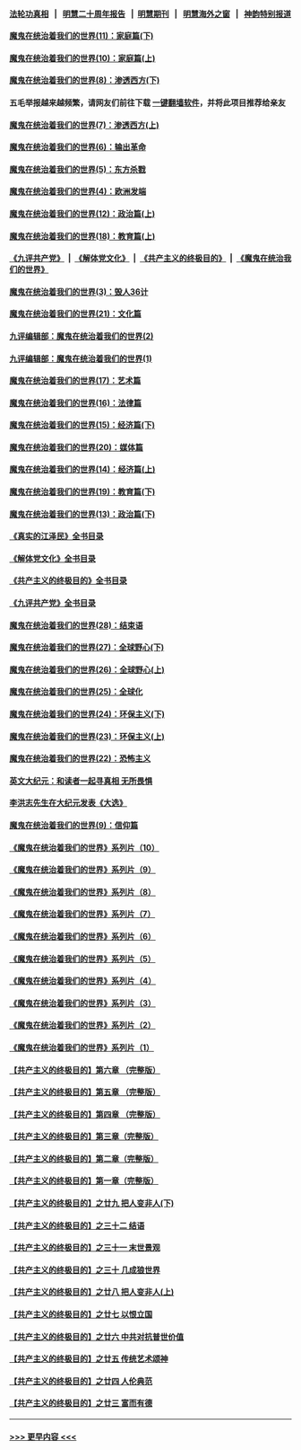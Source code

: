 #### [法轮功真相](https://github.com/gfw-breaker/truth/blob/master/README.md?t=0) &nbsp;&nbsp;|&nbsp;&nbsp; [明慧二十周年报告](https://github.com/gfw-breaker/mh-reports/blob/master/README.md?t=0) &nbsp;&nbsp;|&nbsp;&nbsp;[明慧期刊](https://github.com/gfw-breaker/mh-qikan) &nbsp;&nbsp;|&nbsp;&nbsp; [明慧海外之窗](https://github.com/gfw-breaker/mh-news/blob/master/README.md?t=0) &nbsp;&nbsp;|&nbsp;&nbsp; [神韵特别报道](https://github.com/gfw-breaker/mh-news/blob/master/shenyun.md?t=0)
#### [魔鬼在统治着我们的世界(11)：家庭篇(下)](../pages/nsc422/n10440961.md?t=11301401) 
#### [魔鬼在统治着我们的世界(10)：家庭篇(上)](../pages/nsc422/n10435448.md?t=11301401) 
#### [魔鬼在统治着我们的世界(8)：渗透西方(下)](../pages/nsc422/n10429603.md?t=11301401) 
#### 五毛举报越来越频繁，请网友们前往下载 [一键翻墙软件](https://github.com/gfw-breaker/ssr-accounts)，并将此项目推荐给亲友
#### [魔鬼在统治着我们的世界(7)：渗透西方(上)](../pages/nsc422/n10426013.md?t=11301401) 
#### [魔鬼在统治着我们的世界(6)：输出革命](../pages/nsc422/n10421536.md?t=11301401) 
#### [魔鬼在统治着我们的世界(5)：东方杀戮](../pages/nsc422/n10417707.md?t=11301401) 
#### [魔鬼在统治着我们的世界(4)：欧洲发端](../pages/nsc422/n10414890.md?t=11301401) 
#### [魔鬼在统治着我们的世界(12)：政治篇(上)](../pages/nsc422/n10444576.md?t=11301401) 
#### [魔鬼在统治着我们的世界(18)：教育篇(上)](../pages/nsc422/n10526970.md?t=11301401) 
#### [《九评共产党》](https://github.com/begood0513/9ping.md/blob/master/README.md) &nbsp;|&nbsp; [《解体党文化》](../../../../jtdwh.md/blob/master/README.md)  &nbsp;|&nbsp; [《共产主义的终极目的》](../../../../gczydzjmd.md/blob/master/README.md) &nbsp;|&nbsp; [《魔鬼在统治我们的世界》](../../../../mgztzwmdsj.md/blob/master/README.md) 
#### [魔鬼在统治着我们的世界(3)：毁人36计](../pages/nsc422/n10411583.md?t=11301401) 
#### [魔鬼在统治着我们的世界(21)：文化篇](../pages/nsc422/n10597706.md?t=11301401) 
#### [九评编辑部：魔鬼在统治着我们的世界(2)](../pages/nsc422/n10410036.md?t=11301401) 
#### [九评编辑部：魔鬼在统治着我们的世界(1)](../pages/nsc422/n10406825.md?t=11301401) 
#### [魔鬼在统治着我们的世界(17)：艺术篇](../pages/nsc422/n10499093.md?t=11301401) 
#### [魔鬼在统治着我们的世界(16)：法律篇](../pages/nsc422/n10485969.md?t=11301401) 
#### [魔鬼在统治着我们的世界(15)：经济篇(下)](../pages/nsc422/n10469975.md?t=11301401) 
#### [魔鬼在统治着我们的世界(20)：媒体篇](../pages/nsc422/n10586579.md?t=11301401) 
#### [魔鬼在统治着我们的世界(14)：经济篇(上)](../pages/nsc422/n10457370.md?t=11301401) 
#### [魔鬼在统治着我们的世界(19)：教育篇(下)](../pages/nsc422/n10564808.md?t=11301401) 
#### [魔鬼在统治着我们的世界(13)：政治篇(下)](../pages/nsc422/n10448270.md?t=11301401) 
#### [《真实的江泽民》全书目录](../pages/nsc422/n13721399.md?t=11301401) 
#### [《解体党文化》全书目录](../pages/nsc422/n13721157.md?t=11301401) 
#### [《共产主义的终极目的》全书目录](../pages/nsc422/n13721048.md?t=11301401) 
#### [《九评共产党》全书目录](../pages/nsc422/n13708085.md?t=11301401) 
#### [魔鬼在统治着我们的世界(28)：结束语](../pages/nsc422/n10936246.md?t=11301401) 
#### [魔鬼在统治着我们的世界(27)：全球野心(下)](../pages/nsc422/n10928319.md?t=11301401) 
#### [魔鬼在统治着我们的世界(26)：全球野心(上)](../pages/nsc422/n10900318.md?t=11301401) 
#### [魔鬼在统治着我们的世界(25)：全球化](../pages/nsc422/n10788205.md?t=11301401) 
#### [魔鬼在统治着我们的世界(24)：环保主义(下)](../pages/nsc422/n10695307.md?t=11301401) 
#### [魔鬼在统治着我们的世界(23)：环保主义(上)](../pages/nsc422/n10688613.md?t=11301401) 
#### [魔鬼在统治着我们的世界(22)：恐怖主义](../pages/nsc422/n10614727.md?t=11301401) 
#### [英文大纪元：和读者一起寻真相 无所畏惧](../pages/nsc422/n12542027.md?t=11301401) 
#### [李洪志先生在大纪元发表《大选》](../pages/nsc422/n12534746.md?t=11301401) 
#### [魔鬼在统治着我们的世界(9)：信仰篇](../pages/nsc422/n10432159.md?t=11301401) 
#### [《魔鬼在统治着我们的世界》系列片（10）](../pages/nsc422/n12292670.md?t=11301401) 
#### [《魔鬼在统治着我们的世界》系列片（9）](../pages/nsc422/n12290859.md?t=11301401) 
#### [《魔鬼在统治着我们的世界》系列片（8）](../pages/nsc422/n12287445.md?t=11301401) 
#### [《魔鬼在统治着我们的世界》系列片（7）](../pages/nsc422/n12283425.md?t=11301401) 
#### [《魔鬼在统治着我们的世界》系列片（6）](../pages/nsc422/n12282314.md?t=11301401) 
#### [《魔鬼在统治着我们的世界》系列片（5）](../pages/nsc422/n12281419.md?t=11301401) 
#### [《魔鬼在统治着我们的世界》系列片（4）](../pages/nsc422/n12274024.md?t=11301401) 
#### [《魔鬼在统治着我们的世界》系列片（3）](../pages/nsc422/n12271322.md?t=11301401) 
#### [《魔鬼在统治着我们的世界》系列片（2）](../pages/nsc422/n12269049.md?t=11301401) 
#### [《魔鬼在统治着我们的世界》系列片（1）](../pages/nsc422/n12267575.md?t=11301401) 
#### [【共产主义的终极目的】第六章 （完整版）](../pages/nsc422/n11428913.md?t=11301401) 
#### [【共产主义的终极目的】第五章 （完整版）](../pages/nsc422/n11428912.md?t=11301401) 
#### [【共产主义的终极目的】第四章 （完整版）](../pages/nsc422/n11428907.md?t=11301401) 
#### [【共产主义的终极目的】第三章（完整版）](../pages/nsc422/n11428848.md?t=11301401) 
#### [【共产主义的终极目的】第二章（完整版）](../pages/nsc422/n11428831.md?t=11301401) 
#### [【共产主义的终极目的】第一章（完整版）](../pages/nsc422/n11417651.md?t=11301401) 
#### [【共产主义的终极目的】之廿九 把人变非人(下)](../pages/nsc422/n11344140.md?t=11301401) 
#### [【共产主义的终极目的】之三十二 结语](../pages/nsc422/n11360535.md?t=11301401) 
#### [【共产主义的终极目的】之三十一 末世景观](../pages/nsc422/n11351129.md?t=11301401) 
#### [【共产主义的终极目的】之三十 几成狼世界](../pages/nsc422/n11348280.md?t=11301401) 
#### [【共产主义的终极目的】之廿八 把人变非人(上)](../pages/nsc422/n11340492.md?t=11301401) 
#### [【共产主义的终极目的】之廿七 以恨立国](../pages/nsc422/n11336944.md?t=11301401) 
#### [【共产主义的终极目的】之廿六 中共对抗普世价值](../pages/nsc422/n11324785.md?t=11301401) 
#### [【共产主义的终极目的】之廿五 传统艺术颂神](../pages/nsc422/n11296396.md?t=11301401) 
#### [【共产主义的终极目的】之廿四 人伦典范](../pages/nsc422/n11296397.md?t=11301401) 
#### [【共产主义的终极目的】之廿三 富而有德](../pages/nsc422/n11283598.md?t=11301401) 

----
#### [ >>> 更早内容 <<< ](../indexes/nsc422-earlier.md)
